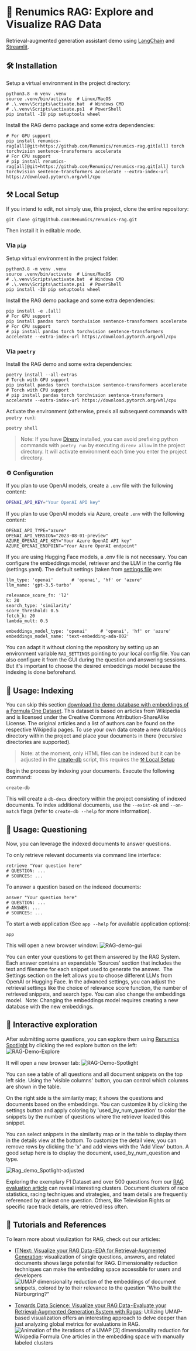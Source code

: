 # 🤖 Renumics RAG: Explore and Visualize RAG Data

Retrieval-augmented generation assistant demo using [LangChain](https://github.com/langchain-ai/langchain) and [Streamlit](https://github.com/streamlit/streamlit).

## 🛠️ Installation

Setup a virtual environment in the project directory:

```shell
python3.8 -m venv .venv
source .venv/bin/activate  # Linux/MacOS
# .\.venv\Scripts\activate.bat  # Windows CMD
# .\.venv\Scripts\activate.ps1  # PowerShell
pip install -IU pip setuptools wheel
```

Install the RAG demo package and some extra dependencies:

```shell
# For GPU support
pip install renumics-rag[all]@git+https://github.com/Renumics/renumics-rag.git[all] torch torchvision sentence-transformers accelerate
# For CPU support
# pip install renumics-rag[all]@git+https://github.com/Renumics/renumics-rag.git[all] torch torchvision sentence-transformers accelerate --extra-index-url https://download.pytorch.org/whl/cpu
```

## ⚒️ Local Setup

If you intend to edit, not simply use, this project, clone the entire repository:

```shell
git clone git@github.com:Renumics/renumics-rag.git
```

Then install it in editable mode.

### Via `pip`

Setup virtual environment in the project folder:

```shell
python3.8 -m venv .venv
source .venv/bin/activate  # Linux/MacOS
# .\.venv\Scripts\activate.bat  # Windows CMD
# .\.venv\Scripts\activate.ps1  # PowerShell
pip install -IU pip setuptools wheel
```

Install the RAG demo package and some extra dependencies:

```shell
pip install -e .[all]
# For GPU support
pip install pandas torch torchvision sentence-transformers accelerate
# For CPU support
# pip install pandas torch torchvision sentence-transformers accelerate --extra-index-url https://download.pytorch.org/whl/cpu
```

### Via `poetry`

Install the RAG demo and some extra dependencies:

```shell
poetry install --all-extras
# Torch with GPU support
pip install pandas torch torchvision sentence-transformers accelerate
# Torch with CPU support
# pip install pandas torch torchvision sentence-transformers accelerate --extra-index-url https://download.pytorch.org/whl/cpu
```

Activate the environment (otherwise, prexis all subsequent commands with `poetry run`):

```shell
poetry shell
```

> Note: If you have [Direnv](https://direnv.net/) installed, you can avoid prefixing python commands with `poetry run` by executing `direnv allow` in the project directory. It will activate environment each time you enter the project directory.

### ⚙️ Configuration

If you plan to use OpenAI models, create a `.env` file with the following content:

```bash
OPENAI_API_KEY="Your OpenAI API key"
```

If you plan to use OpenAI models via Azure, create `.env` with the following content:

```shell
OPENAI_API_TYPE="azure"
OPENAI_API_VERSION="2023-08-01-preview"
AZURE_OPENAI_API_KEY="Your Azure OpenAI API key"
AZURE_OPENAI_ENDPOINT="Your Azure OpenAI endpoint"
```

If you are using Hugging Face models, a .env file is not necessary. You can configure the embeddings model, retriever and the LLM in the config file (settings.yaml). The default settings (taken from [settings file](./settings.yaml) are:

```shell
llm_type: 'openai'       # 'openai', 'hf' or 'azure'
llm_name: 'gpt-3.5-turbo'

relevance_score_fn: 'l2'
k: 20
search_type: 'similarity'
score_threshold: 0.5
fetch_k: 20
lambda_mult: 0.5

embeddings_model_type: 'openai'     # 'openai', 'hf' or 'azure'
embeddings_model_name: 'text-embedding-ada-002'
```

You can adapt it without cloning the repository by setting up an environment variable `RAG_SETTINGS` pointing to your local config file. You can also configure it from the GUI during the question and answering sessions. But it's important to choose the desired embeddings model because the indexing is done beforehand.

## 🚀 Usage: Indexing

You can skip this section [download the demo database with embeddings of a Formula One Dataset](https://spotlightpublic.blob.core.windows.net/docs-data/rag_demo/docs-db.zip). This dataset is based on articles from Wikipedia and is licensed under the Creative Commons Attribution-ShareAlike License. The original articles and a list of authors can be found on the respective Wikipedia pages.
To use your own data create a new data/docs directory within the project and place your documents in there (recursive directories are supported).

> Note: at the moment, only HTML files can be indexed but it can be adjusted in the [create-db](assistant/cli/create_db.py) script, this requires the [⚒️ Local Setup](#⚒️-local-setup)

Begin the process by indexing your documents. Execute the following command:

```shell
create-db
```

This will create a `db-docs` directory within the project consisting of indexed documents. To index additional documents, use the `--exist-ok` and `--on-match` flags (refer to `create-db --help` for more information).

## 🚀 Usage: Questioning

Now, you can leverage the indexed documents to answer questions.

To only retrieve relevant documents via command line interface:

```shell
retrieve "Your question here"
# QUESTION: ...
# SOURCES: ...
```

To answer a question based on the indexed documents:

```shell
answer "Your question here"
# QUESTION: ...
# ANSWER: ...
# SOURCES: ...
```

To start a web application (See `app --help` for available application options):

```shell
app
```

This will open a new browser window:
![RAG-demo-gui](assets/img/RAG-demo-gui.png)

You can enter your questions to get them answered by the RAG System. Each answer contains an expandable 'Sources' section that includes the text and filename for each snippet used to generate the answer. 
The Settings section on the left allows you to choose different LLMs from OpenAI or Hugging Face. In the advanced settings, you can adjust the retrieval settings like the choice of relevance score function, the number of retrieved snippets, and search type. You can also change the embeddings model. 
Note: Changing the embeddings model requires creating a new database with the new embeddings.

## 🔎 Interactive exploration

After submitting some questions, you can explore them using [Renumics Spotlight](https://github.com/Renumics/spotlight) by clicking the red explore button on the left:
![RAG-Demo-Explore](assets/img/RAG-Demo-Explore.png)

It will open a new browser tab:
![RAG-Demo-Spotlight](assets/img/RAG-Demo-Spotlight.png)

You can see a table of all questions and all document snippets on the top left side. Using the 'visible columns' button, you can control which columns are shown in the table.

On the right side is the similarity map; it shows the questions and documents based on the embeddings. You can customize it by clicking the settings button and apply coloring by 'used_by_num_question' to color the snippets by the number of questions where the retriever loaded this snippet.

You can select snippets in the similarity map or in the table to display them in the details view at the bottom. To customize the detail view, you can remove rows by clicking the 'x' and add views with the 'Add View' button. A good setup here is to display the document, used_by_num_question and type.

![Rag_demo_Spotlight-adjusted](assets/img/Rag_demo_Spotlight-adjusted.png)

Exploring the exemplary F1 Dataset and over 500 questions from our [RAG evaluation article](https://towardsdatascience.com/visualize-your-rag-data-evaluate-your-retrieval-augmented-generation-system-with-ragas-fc2486308557) can reveal interesting clusters. Document clusters of race statistics, racing techniques and strategies, and team details are frequently referenced by at least one question. Others, like Television Rights or specific race track details, are retrieved less often.

## 🔎 Tutorials and References

To learn more about visulization for RAG, check out our articles:

-   [ITNext: Visualize your RAG Data - EDA for Retrieval-Augmented Generation](https://itnext.io/visualize-your-rag-data-eda-for-retrieval-augmented-generation-0701ee98768f): visualization of single questions, answers, and related documents shows large potential for RAG. Dimensionality reduction techniques can make the embedding space accessible for users and developers
    ![UMAP dimensionality reduction of the embeddings of document snippets, colored by to their relevance to the question “Who built the Nürburgring?”](assets/img/rag1_ani.gif)

-   [Towards Data Science: Visualize your RAG Data - Evaluate your Retrieval-Augmented Generation System with Ragas](https://towardsdatascience.com/visualize-your-rag-data-evaluate-your-retrieval-augmented-generation-system-with-ragas-fc2486308557): Utilizing UMAP-based visualization offers an interesting approach to delve deeper than just analyzing global metrics for evaluations in RAG.
    ![Animation of the iterations of a UMAP [3] dimensionality reduction for Wikipedia Formula One articles in the embedding space with manually labeled clusters](assets/img/rag2_ani.gif)
